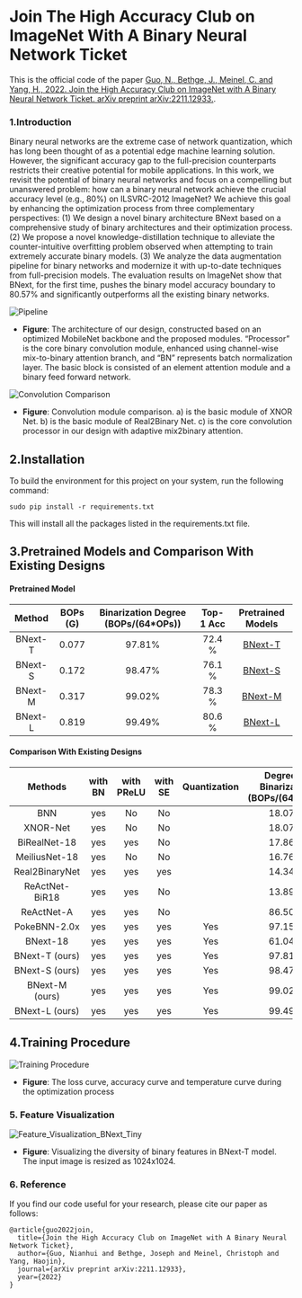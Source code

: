 # Join The High Accuracy Club on ImageNet With A Binary Neural Network Ticket

This is the official code of the paper [Guo, N., Bethge, J., Meinel, C. and Yang, H., 2022. Join the High Accuracy Club on ImageNet with A Binary Neural Network Ticket. arXiv preprint arXiv:2211.12933.](https://arxiv.org/abs/2211.12933).
### 1.Introduction

Binary neural networks are the extreme case of network quantization, which has long been thought of as a potential edge machine learning solution. However, the significant accuracy gap to the full-precision counterparts restricts their creative potential for mobile applications. In this work, we revisit the potential of binary neural networks and focus on a compelling but unanswered problem: how can a binary neural network achieve the crucial accuracy level (e.g., 80%) on ILSVRC-2012 ImageNet? We achieve this goal by enhancing the optimization process from three complementary perspectives: (1) We design a novel binary architecture BNext based on a comprehensive study of binary architectures and their optimization process. (2) We propose a novel knowledge-distillation technique to alleviate the counter-intuitive overfitting problem observed when attempting to train extremely accurate binary models. (3) We analyze the data augmentation pipeline for binary networks and modernize it with up-to-date techniques from full-precision models. The evaluation results on ImageNet show that BNext, for the first time, pushes the binary model accuracy boundary to 80.57% and significantly outperforms all the existing binary networks.

![Pipeline](https://user-images.githubusercontent.com/24189567/205317106-9a2448f7-116b-4f89-bdfb-c2d148287f52.jpg)
* **Figure**: The architecture of our design, constructed based on an optimized MobileNet backbone and the proposed modules. “Processor” is the core binary convolution module, enhanced using channel-wise mix-to-binary attention branch, and “BN” represents batch normalization layer. The basic block is consisted of an element attention module and a binary feed forward network.

![Convolution Comparison](https://user-images.githubusercontent.com/24189567/204559496-1729c13d-4149-43b5-b674-d0e3df81a72a.jpg)
* **Figure**: Convolution module comparison. a) is the basic module of XNOR Net. b) is the basic module of Real2Binary Net. c) is the core convolution processor in our design with adaptive mix2binary attention.

## 2.Installation

To build the environment for this project on your system, run the following command:
```
sudo pip install -r requirements.txt
```

This will install all the packages listed in the requirements.txt file.


## 3.Pretrained Models and Comparison With Existing Designs
#### Pretrained Model
|Method |BOPs (G)|Binarization Degree (BOPs/(64*OPs))|Top-1 Acc  |Pretrained Models| 
|:---:    | :---: | :---: | :---:  | :---:               |
|BNext-T| 0.077 |97.81% |72.4 % |  [BNext-T](https://drive.google.com/file/d/1CJ0XOEhoHuNe-tDYJaAOd1j4YyNXuyas/view?usp=sharing)                  |  
|BNext-S| 0.172 |98.47% |76.1 % |  [BNext-S](https://drive.google.com/file/d/1NcVM5Qb1K9Oq_sjEA1lGtp7kVbsfTLsa/view?usp=sharing)                  |
|BNext-M| 0.317 |99.02% |78.3 % |  [BNext-M](https://drive.google.com/file/d/1xyKnA6SsG4ZpguNQQrB6Yz-J5dzXYfKE/view?usp=sharing)                  |
|BNext-L| 0.819 |99.49% |80.6 % |  [BNext-L](https://drive.google.com/file/d/1XGKcX2Zl_fIU9wPBDjTTxstOBfwQH8xc/view?usp=sharing)                  |

#### Comparison With Existing Designs
Methods | with BN | with PReLU | with SE | Quantization | Degree of Binarization (BOPs/(64*Ops))
:---: | :---: | :---: | :---: | :---: | :---:
BNN | yes | No | No |  | 18.07%
XNOR-Net | yes | No | No |  | 18.07%
BiRealNet-18 | yes | yes | No |  | 17.86%
MeiliusNet-18 | yes | No | No |  | 16.76%
Real2BinaryNet | yes | yes | yes |  | 14.34%
ReActNet-BiR18 | yes | yes | No |  | 13.89%
ReActNet-A | yes | yes | No |  | 86.50%
PokeBNN-2.0x | yes | yes | yes | Yes | 97.15%
BNext-18 | yes | yes | yes | Yes | 61.04%
BNext-T (ours) | yes | yes | yes | Yes | 97.81%
BNext-S (ours) | yes | yes | yes | Yes | 98.47%
BNext-M (ours) | yes | yes | yes | Yes | 99.02%
BNext-L (ours) | yes | yes | yes | Yes | 99.49%

## 4.Training Procedure
![Training Procedure](https://user-images.githubusercontent.com/24189567/204558527-04de1a26-bfce-4a16-87f9-f781b13988f7.jpg)
* **Figure**: The loss curve, accuracy curve and temperature curve during the optimization process 

### 5. Feature Visualization
![Feature_Visualization_BNext_Tiny](https://user-images.githubusercontent.com/24189567/205326008-fde4e29b-e52a-4a90-81f9-88a45e736c8e.jpg)
* **Figure**: Visualizing the diversity of binary features in BNext-T model. The input image is resized as 1024x1024.

### 6. Reference
If you find our code useful for your research, please cite our paper as follows:
```
@article{guo2022join,
  title={Join the High Accuracy Club on ImageNet with A Binary Neural Network Ticket},
  author={Guo, Nianhui and Bethge, Joseph and Meinel, Christoph and Yang, Haojin},
  journal={arXiv preprint arXiv:2211.12933},
  year={2022}
}
```
